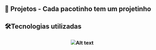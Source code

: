 ## 📍 Projetos - Cada pacotinho tem um projetinho

## 🛠Tecnologias utilizadas 

<h3 align="center">
    <img alt="Alt text" src="https://img.shields.io/badge/Eclipse%20IDE-2C2255.svg?style=for-the-badge&logo=Eclipse-IDE&logoColor=white"/>
</h3>


